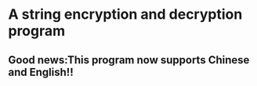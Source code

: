# A string encryption and decryption program

## Good news:This program now supports Chinese and English!!
